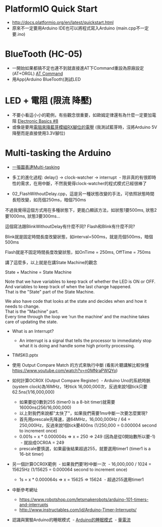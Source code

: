 # PlatformIO Quick Start
* http://docs.platformio.org/en/latest/quickstart.html
* 原來不一定要用Arduino IDE也可以將程式寫入Arduino (main.cpp不一定要.ino)

# BlueTooth (HC-05)
* 一開始如果都搞不定也連不到就直接進AT下Command重設為原廠設定 (AT+ORGL) [AT Command](http://www.linotux.ch/arduino/HC-0305_serial_module_AT_commamd_set_201104_revised.pdf)
* 用App(Arduino BlueTooth)測試LED

# LED + 電阻 (限流 降壓)
* 不要小看這小小的範例，有些觀念很重要，如歐姆定律還有為什麼一定要加電阻 [Electronic Basics #8](https://www.youtube.com/watch?v=Qlayua3yjuE)
* 或像是要用[電阻來降藍芽模組RX腳位的電壓](https://swf.com.tw/?p=705) (我測試藍芽時，沒將Arduino 5V降壓而是直接使用3.3V腳位)

# Multi-tasking the Arduino
* [一張圖表達Multi-tasking](https://s3.amazonaws.com/learn-production/guides/images/000/000/799/medium800/368px-One_man_band__CDV_by_Knox__c1865.JPG?1448301986)

* 多工的進化過程: delay() -> clock-watcher -> interrupt
  - 除非真的有很即時性的需求，在用中斷，不然我覺得clock-watcher的程式模式已經很棒了

* 02_FlashWithoutDelay.cpp，這是另一種狀態改變的手法，可依照狀態時間長短改變，如亮個250ms，暗個750ms

不過我覺得這個方式用在多種狀態下，更能凸顯該方法，如狀態1要500ms, 狀態2要1000ms, 狀態3要300ms...

這個寫法跟BlinkWithoutDelay有什麼不同? Flash和Blink有什麼不同?

Blink就是固定時間長度改變狀態，如interval=500ms，就是亮個500ms，暗個500ms

Flash就是不固定時間長度改變狀態，如OnTime = 250ms, OffTime = 750ms

講了這麼多，以上就是在講State Machine的觀念

  State + Machine = State Machine

   Note that we have variables to keep track of whether the LED is ON or OFF.
   And variables to keep track of when the last change happened.   
   That is the "State" part of the State Machine.  

   We also have code that looks at the state and decides when and how it needs to change.  
   That is the "Machine" part.  
   Every time through the loop we ‘run the machine’ and the machine takes care of updating the state.
  
* What is an Interrupt?
  - An interrupt is a signal that tells the processor to immediately stop what it is doing and handle some high priority processing.  
  
* TIMSK0.pptx

* 使用 Output Compare Match 的方式來執行中斷 (看影片聽講解比較快懂 https://www.youtube.com/watch?v=n0MNraPWQYo)

* 如何計算OCR0X (Output Compare Register)
  - Arduino Uno的系統時脈(system clock)為16MHz，1秒tick 16,000,000次，反過來說1個tick只要62.5ns(1/16,000,000)
  - 如果要從0數到255 (timer0 is a 8-bit timer)就需要16000ns(256/16,000,000)
  - 以上對我們來說都"太快了"，如果我們需要1ms中斷一次要怎麼實現?
  - 首先用prescale先降速，選64MHz，16,000,000Hz / 64 = 250,000Hz，反過來說1個tick要400ns (1/250,000 = 0.000004 second to increment once)
  - 0.001s = x * 0.000004s => x = 250 => 249 (因為是從0開始數所以要-1)
  - 就設成OCR0A = 249
  - prescale要慎選，如果最後結果超過255，就要選用timer1 (timer1 is a 16-bit timer)

* 另一個計算OCR0X範例
  - 如果我們要1秒中斷一次
  - 16,000,000 / 1024 = 15625Hz (1/15625 = 0.000064 second to increment once)
  - 1s = x * 0.000064s => x = 15625 => 15624
  - 超過255選用timer1

* 中斷參考網址
  - https://www.robotshop.com/letsmakerobots/arduino-101-timers-and-interrupts
  - http://www.instructables.com/id/Arduino-Timer-Interrupts/
  
* 認識與實驗Arduino的睡眠模式
  - [Arduino的睡眠模式](https://swf.com.tw/?p=525)
  - [量電流](http://www.electrodragon.com/measure-a-system-current-consumption-draw-arduino-in-case/)
